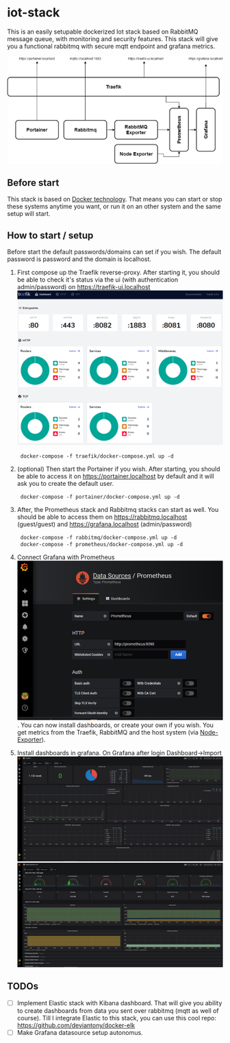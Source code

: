 # iot-stack
This is an easily setupable dockerized Iot stack based on RabbitMQ message queue, with monitoring and security features.
This stack will give you a functional rabbitmq with secure mqtt endpoint and grafana metrics.

![Architecture diagram](architecture.png)

## Before start
This stack is based on [Docker technology](https://docs.docker.com/). That means you can start or stop these systems anytime you want, or run it on an other system and the same setup will start.

## How to start / setup
Before start the default passwords/domains can set if you wish.
The default password is password and the domain is localhost.
1. First compose up the Traefik reverse-proxy. After starting it, you should be able to check it's status via the ui (with authentication admin/password) on https://traefik-ui.localhost ![traefikui](traefikui.png)

        docker-compose -f traefik/docker-compose.yml up -d

2. (optional) Then start the Portainer if you wish. After starting, you should be able to access it on https://portainer.localhost by default and it will ask you to create the default user.

        docker-compose -f portainer/docker-compose.yml up -d
        
3. After, the Prometheus stack and Rabbitmq stacks can start as well. You should be able to access them on https://rabbitmq.localhost (guest/guest) and https://grafana.localhost (admin/password)

        docker-compose -f rabbitmq/docker-compose.yml up -d
        docker-compose -f prometheus/docker-compose.yml up -d
        
4. Connect Grafana with Prometheus ![prometheusdatasource](prometheusdatasource.png). You can now install dashboards, or create your own if you wish. You get metrics from the Traefik, RabbitMQ and the host system (via [Node-Exporter](https://hub.docker.com/r/prom/node-exporter)).

5. Install dashboards in grafana. On Grafana after login Dashboard->Import ![traefikdb2](traefikdb2.png)
![traefikdb1](traefikdb1.png)

## TODOs
- [ ] Implement Elastic stack with Kibana dashboard. That will give you ability to create dashboards from data you sent over rabbitmq (mqtt as well of course). Till I integrate Elastic to this stack, you can use this cool repo: https://github.com/deviantony/docker-elk
- [ ] Make Grafana datasource setup autonomus.
